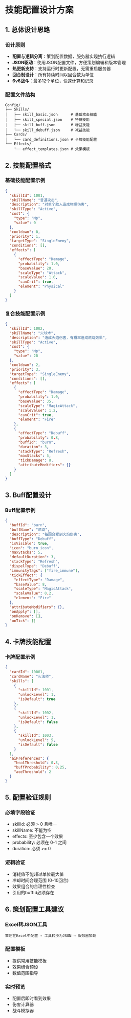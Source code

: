 # 技能配置设计方案

## 1. 总体设计思路

### 设计原则
- **配置与逻辑分离**：策划配置数据，服务器实现执行逻辑
- **JSON驱动**：使用JSON配置文件，方便策划编辑和版本管理
- **热更新支持**：支持运行时更新配置，无需重启服务器
- **回合制设计**：所有持续时间以回合数为单位
- **6v6战斗**：最多12个单位，快速计算和记录

### 配置文件结构
```
Config/
├── Skills/
│   ├── skill_basic.json      # 基础攻击技能
│   ├── skill_special.json    # 特殊技能
│   ├── skill_buff.json       # 增益技能
│   └── skill_debuff.json     # 减益技能
├── Cards/
│   └── card_definitions.json # 卡牌技能配置
└── Effects/
    └── effect_templates.json # 效果模板
```

## 2. 技能配置格式

### 基础技能配置示例
```json
{
  "skillId": 1001,
  "skillName": "普通攻击",
  "description": "对单个敌人造成物理伤害",
  "skillType": "Active",
  "cost": {
    "type": "Mp",
    "value": 0
  },
  "cooldown": 0,
  "priority": 1,
  "targetType": "SingleEnemy",
  "conditions": [],
  "effects": [
    {
      "effectType": "Damage",
      "probability": 1.0,
      "baseValue": 20,
      "scaleType": "Attack",
      "scaleValue": 1.0,
      "canCrit": true,
      "element": "Physical"
    }
  ]
}
```

### 复合技能配置示例
```json
{
  "skillId": 1002,
  "skillName": "火球术",
  "description": "造成火焰伤害，有概率造成燃烧效果",
  "skillType": "Active",
  "cost": {
    "type": "Mp",
    "value": 20
  },
  "cooldown": 2,
  "priority": 3,
  "targetType": "SingleEnemy",
  "conditions": [],
  "effects": [
    {
      "effectType": "Damage",
      "probability": 1.0,
      "baseValue": 35,
      "scaleType": "MagicAttack",
      "scaleValue": 1.2,
      "canCrit": true,
      "element": "Fire"
    },
    {
      "effectType": "Debuff",
      "probability": 0.8,
      "buffId": "burn",
      "duration": 3,
      "stackType": "Refresh",
      "maxStacks": 5,
      "tickDamage": 8,
      "attributeModifiers": {}
    }
  ]
}
```

## 3. Buff配置设计

### Buff配置示例
```json
{
  "buffId": "burn",
  "buffName": "燃烧",
  "description": "每回合受到火焰伤害",
  "buffType": "Debuff",
  "isVisible": true,
  "icon": "burn_icon",
  "maxStacks": 5,
  "defaultDuration": 3,
  "stackType": "Refresh",
  "dispelType": "Debuff",
  "immunityTags": ["fire_immune"],
  "tickEffect": {
    "effectType": "Damage",
    "baseValue": 8,
    "scaleType": "MagicAttack",
    "scaleValue": 0.2,
    "element": "Fire"
  },
  "attributeModifiers": {},
  "onApply": [],
  "onRemove": [],
  "onTick": []
}
```

## 4. 卡牌技能配置

### 卡牌配置示例
```json
{
  "cardId": 10001,
  "cardName": "火法师",
  "skills": [
    {
      "skillId": 1001,
      "unlockLevel": 1,
      "isDefault": true
    },
    {
      "skillId": 1002,
      "unlockLevel": 1,
      "isDefault": false
    },
    {
      "skillId": 1003,
      "unlockLevel": 5,
      "isDefault": false
    }
  ],
  "aiPreferences": {
    "healThreshold": 0.3,
    "buffProbability": 0.25,
    "aoeThreshold": 2
  }
}
```

## 5. 配置验证规则

### 必填字段验证
- skillId: 必须 > 0 且唯一
- skillName: 不能为空
- effects: 至少包含一个效果
- probability: 必须在 0-1 之间
- duration: 必须 >= 0

### 逻辑验证
- 消耗值不能超过单位最大值
- 冷却时间合理范围 (0-10回合)
- 效果组合的合理性检查
- 引用的buffId必须存在

## 6. 策划配置工具建议

### Excel转JSON工具
```
策划在Excel中配置 → 工具转换为JSON → 服务器加载
```

### 配置模板
- 提供常用技能模板
- 效果组合预设
- 数值范围指导

### 实时预览
- 配置后即时看到效果
- 伤害计算器
- 战斗模拟器
